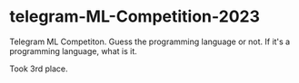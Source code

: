 # telegram-ML-Competition-2023

Telegram ML Competiton. Guess the programming language or not. If it's a programming language, what is it.

Took 3rd place.
